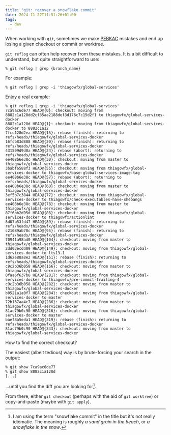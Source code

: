 ```yaml
---
title: "git: recover a snowflake commit"
date: 2024-11-22T11:51:26+01:00
tags:
  - dev
---
```


When working with `git`, sometimes we make
[PEBKAC](https://en.wikipedia.org/wiki/User_error) mistakes and end up losing a
given checkout or commit or worktree.


`git reflog` can often help recover from these mistakes. It is a bit difficult
to understand, but quite straightforward to use:

```shell
% git reflog | grep {branch_name}
```

For example:

```shell
% git reflog | grep -i 'thiagowfx/global-services'
```

Enjoy a real example:

```shell
% git reflog | grep -i 'thiagowfx/global-services'
7ca9ac6de77 HEAD@{0}: checkout: moving from 8882c1a128dd2cf35aa2188def3d176c7c15d2f1 to thiagowfx/global-services-docker
8882c1a128d HEAD@{1}: checkout: moving from thiagowfx/global-services-docker to 8882c1a12
7fcc128d2ea HEAD@{15}: rebase (finish): returning to refs/heads/thiagowfx/global-services-docker
16fcb83d888 HEAD@{20}: rebase (finish): returning to refs/heads/thiagowfx/global-services-docker
431509d9d0a HEAD@{24}: rebase (abort): returning to refs/heads/thiagowfx/global-services-docker
ee408b6e38c HEAD@{30}: checkout: moving from master to thiagowfx/global-services-docker
3babf6588f3 HEAD@{55}: checkout: moving from thiagowfx/global-services-docker to thiagowfx/base-global-services-image-tag
ee408b6e38c HEAD@{57}: rebase (abort): returning to refs/heads/thiagowfx/global-services-docker
ee408b6e38c HEAD@{60}: checkout: moving from master to thiagowfx/global-services-docker
3ef5b7c3844 HEAD@{77}: checkout: moving from thiagowfx/global-services-docker to thiagowfx/check-executables-have-shebangs
ee408b6e38c HEAD@{78}: checkout: moving from master to thiagowfx/global-services-docker
87f6bb2d95d HEAD@{86}: checkout: moving from thiagowfx/global-services-docker to thiagowfx/actionlint
8d07b53fd47 HEAD@{89}: rebase (finish): returning to refs/heads/thiagowfx/global-services-docker
c21089ab78c HEAD@{95}: rebase (finish): returning to refs/heads/thiagowfx/global-services-docker
70941a98ad0 HEAD@{104}: checkout: moving from master to thiagowfx/global-services-docker
2dd03ecdd09 HEAD@{149}: checkout: moving from thiagowfx/global-services-docker to lts13.1
1d62e88a8e2 HEAD@{151}: rebase (finish): returning to refs/heads/thiagowfx/global-services-docker
c9c2b36b058 HEAD@{166}: checkout: moving from master to thiagowfx/global-services-docker
0faa6f637b6 HEAD@{281}: checkout: moving from thiagowfx/global-services-docker to thiagowfx/pre-commit-trailing-4
c9c2b36b058 HEAD@{282}: checkout: moving from master to thiagowfx/global-services-docker
b0521a1a0f7 HEAD@{284}: checkout: moving from thiagowfx/global-services-docker to master
72b137aa4c7 HEAD@{286}: checkout: moving from master to thiagowfx/global-services-docker
81ac79b0c90 HEAD@{316}: checkout: moving from thiagowfx/global-services-docker to master
baef8a5eda1 HEAD@{319}: rebase (finish): returning to refs/heads/thiagowfx/global-services-docker
81ac79b0c90 HEAD@{343}: checkout: moving from master to thiagowfx/global-services-docker
```

How to find the correct checkout?

The easiest (albeit tedious) way is by brute-forcing your search in the output:

```shell
% git show 7ca9ac6de77
% git show 8882c1a128d
[...]
```

...until you find the diff you are looking for[^1].

From there, either `git checkout` (perhaps with the aid of `git worktree`) or
copy-and-paste (maybe with `git apply`).

[^1]: I am using the term "snowflake commit" in the title but it's not really
    idiomatic. The meaning is roughly _a sand grain in the beach_, or _a
    snowflake in the snow_.
